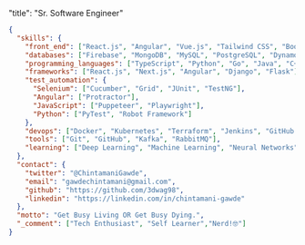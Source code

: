 <!---
- 👋 Hi, I’m @3dwag98
- 👀 I’m interested in ...
- 🌱 I’m currently learning ...
- 💞️ I’m looking to collaborate on ...
- 📫 How to reach me ...
3dwag98/3dwag98 is a ✨ special ✨ repository because its `README.md` (this file) appears on your GitHub profile.
You can click the Preview link to take a look at your changes.
--->

"title": "Sr. Software Engineer"

```json
{
  "skills": {
    "front_end": ["React.js", "Angular", "Vue.js", "Tailwind CSS", "Bootstrap"],
    "databases": ["Firebase", "MongoDB", "MySQL", "PostgreSQL", "DynamoDB"],
    "programming_languages": ["TypeScript", "Python", "Go", "Java", "C++"],
    "frameworks": ["React.js", "Next.js", "Angular", "Django", "Flask"],
    "test_automation": {
      "Selenium": ["Cucumber", "Grid", "JUnit", "TestNG"],
      "Angular": ["Protractor"],
      "JavaScript": ["Puppeteer", "Playwright"],
      "Python": ["PyTest", "Robot Framework"]
    },
    "devops": ["Docker", "Kubernetes", "Terraform", "Jenkins", "GitHub Actions", "Ansible", "OpenShift"],
    "tools": ["Git", "GitHub", "Kafka", "RabbitMQ"],
    "learning": ["Deep Learning", "Machine Learning", "Neural Networks", "Generative AI", "MLOps"]
  },
  "contact": {
    "twitter": "@ChintamaniGawde",
    "email": "gawdechintamani@gmail.com",
    "github": "https://github.com/3dwag98",
    "linkedin": "https://linkedin.com/in/chintamani-gawde"
  },
  "motto": "Get Busy Living OR Get Busy Dying.",
  "_comment": ["Tech Enthusiast", "Self Learner","Nerd!🤓"]
}
```
